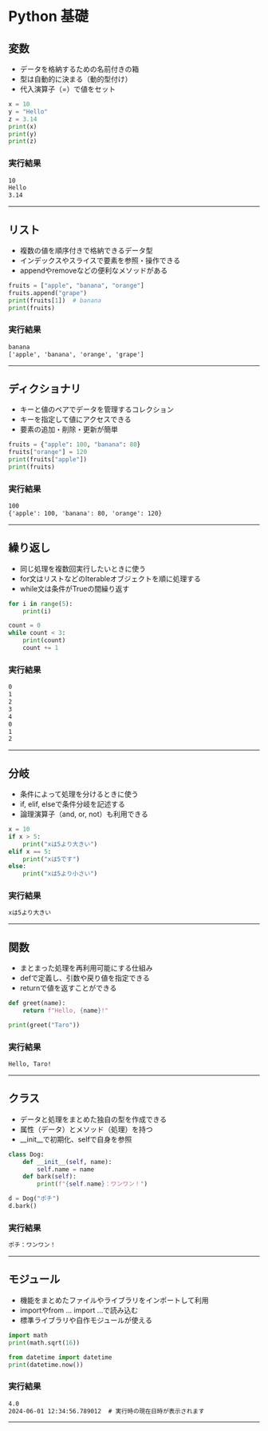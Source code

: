 # Python 基礎

## 変数

- データを格納するための名前付きの箱
- 型は自動的に決まる（動的型付け）
- 代入演算子（=）で値をセット

```python
x = 10
y = "Hello"
z = 3.14
print(x)
print(y)
print(z)
```

### 実行結果

```txt
10
Hello
3.14
```

---

## リスト

- 複数の値を順序付きで格納できるデータ型
- インデックスやスライスで要素を参照・操作できる
- appendやremoveなどの便利なメソッドがある

```python
fruits = ["apple", "banana", "orange"]
fruits.append("grape")
print(fruits[1])  # banana
print(fruits)
```

### 実行結果

```txt
banana
['apple', 'banana', 'orange', 'grape']
```

---

## ディクショナリ

- キーと値のペアでデータを管理するコレクション
- キーを指定して値にアクセスできる
- 要素の追加・削除・更新が簡単

```python
fruits = {"apple": 100, "banana": 80}
fruits["orange"] = 120
print(fruits["apple"])
print(fruits)
```

### 実行結果

```txt
100
{'apple': 100, 'banana': 80, 'orange': 120}
```

---

## 繰り返し

- 同じ処理を複数回実行したいときに使う
- for文はリストなどのIterableオブジェクトを順に処理する
- while文は条件がTrueの間繰り返す

```python
for i in range(5):
    print(i)

count = 0
while count < 3:
    print(count)
    count += 1
```

### 実行結果

```txt
0
1
2
3
4
0
1
2
```

---

## 分岐

- 条件によって処理を分けるときに使う
- if, elif, elseで条件分岐を記述する
- 論理演算子（and, or, not）も利用できる

```python
x = 10
if x > 5:
    print("xは5より大きい")
elif x == 5:
    print("xは5です")
else:
    print("xは5より小さい")
```

### 実行結果

```txt
xは5より大きい
```

---

## 関数

- まとまった処理を再利用可能にする仕組み
- defで定義し、引数や戻り値を指定できる
- returnで値を返すことができる

```python
def greet(name):
    return f"Hello, {name}!"

print(greet("Taro"))
```

### 実行結果

```txt
Hello, Taro!
```

---

## クラス

- データと処理をまとめた独自の型を作成できる
- 属性（データ）とメソッド（処理）を持つ
- __init__で初期化、selfで自身を参照

```python
class Dog:
    def __init__(self, name):
        self.name = name
    def bark(self):
        print(f"{self.name}：ワンワン！")

d = Dog("ポチ")
d.bark()
```

### 実行結果

```txt
ポチ：ワンワン！
```

---

## モジュール

- 機能をまとめたファイルやライブラリをインポートして利用
- importやfrom ... import ...で読み込む
- 標準ライブラリや自作モジュールが使える

```python
import math
print(math.sqrt(16))

from datetime import datetime
print(datetime.now())
```

### 実行結果

```txt
4.0
2024-06-01 12:34:56.789012  # 実行時の現在日時が表示されます
```

---
